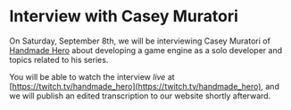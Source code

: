 # Interview with Casey Muratori

On Saturday, September 8th, we will be interviewing Casey Muratori of [Handmade Hero](https://handmadehero.org/) about developing a game engine as a solo developer and topics related to his series.

You will be able to watch the interview *live* at [https://twitch.tv/handmade_hero](https://twitch.tv/handmade_hero), and we will publish an edited transcription to our website shortly afterward.
